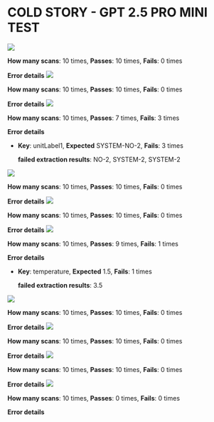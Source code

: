 # COLD STORY - GPT 2.5 PRO MINI TEST
![](https://prd-assets.didge.io/campro/68ba1c877cd46a28d5d318e9/yxyay7sugqb27skbglmsur)

**How many scans**: 10 times,
**Passes**: 10 times,
**Fails**: 0 times

**Error details**
![](https://prd-assets.didge.io/campro/68ba1c877cd46a28d5d318e9/pbe8clxetwmee944moxw)

**How many scans**: 10 times,
**Passes**: 10 times,
**Fails**: 0 times

**Error details**
![](https://prd-assets.didge.io/campro/68ba1c877cd46a28d5d318e9/a7026c8fbf601a181b6764ff6cf1813c2fa6ad7e)

**How many scans**: 10 times,
**Passes**: 7 times,
**Fails**: 3 times

**Error details**
- **Key**: unitLabel1,
  **Expected** SYSTEM-NO-2,
  **Fails**: 3 times

  **failed extraction results**: NO-2, SYSTEM-2, SYSTEM-2

![](https://prd-assets.didge.io/campro/68ba1c877cd46a28d5d318e9/dc2f7e43328c1ce7de3f161155e608828b5eb6e5)

**How many scans**: 10 times,
**Passes**: 10 times,
**Fails**: 0 times

**Error details**
![](https://prd-assets.didge.io/campro/68ba1c877cd46a28d5d318e9/c2bb122323dbda2c128ff45867309a465592d36b)

**How many scans**: 10 times,
**Passes**: 10 times,
**Fails**: 0 times

**Error details**
![](https://prd-assets.didge.io/campro/68ba1c877cd46a28d5d318e9/4d3c3882ef252f51642523656d27f88c78eb3192)

**How many scans**: 10 times,
**Passes**: 9 times,
**Fails**: 1 times

**Error details**
- **Key**: temperature,
  **Expected** 1.5,
  **Fails**: 1 times

  **failed extraction results**: 3.5

![](https://prd-assets.didge.io/campro/68ba1c877cd46a28d5d318e9/02f4a95a9e6d358f288cb10d6c81d732aae13f1b)

**How many scans**: 10 times,
**Passes**: 10 times,
**Fails**: 0 times

**Error details**
![](https://prd-assets.didge.io/campro/68ba1c877cd46a28d5d318e9/562ca8eb66a0afce1594e8a90e16197dbad43295)

**How many scans**: 10 times,
**Passes**: 10 times,
**Fails**: 0 times

**Error details**
![](https://prd-assets.didge.io/campro/68ba1c877cd46a28d5d318e9/58ab454f3cf85200d525c4c20f2acf6d73985bfc)

**How many scans**: 10 times,
**Passes**: 10 times,
**Fails**: 0 times

**Error details**
![](https://app.didge.io/networks/68a3f205ff7e8173254a86d0/sites/68ba1c5d5a2f89ebbc03946c/departments/68ba1c6b4bb83ed5477c93f2/operations/68ca7f4c79e2f1ae7db515e4/instances/68cb960fe334f9206fba1e0b)

**How many scans**: 10 times,
**Passes**: 0 times,
**Fails**: 0 times

**Error details**

